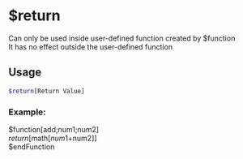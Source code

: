 # $return

Can only be used inside user-defined function created by $function\
It has no effect outside the user-defined function

## Usage

```bash
$return[Return Value]
```

### Example:
$function[add;num1;num2]\
   $return[$math[$num1+$num2]]\
$endFunction
